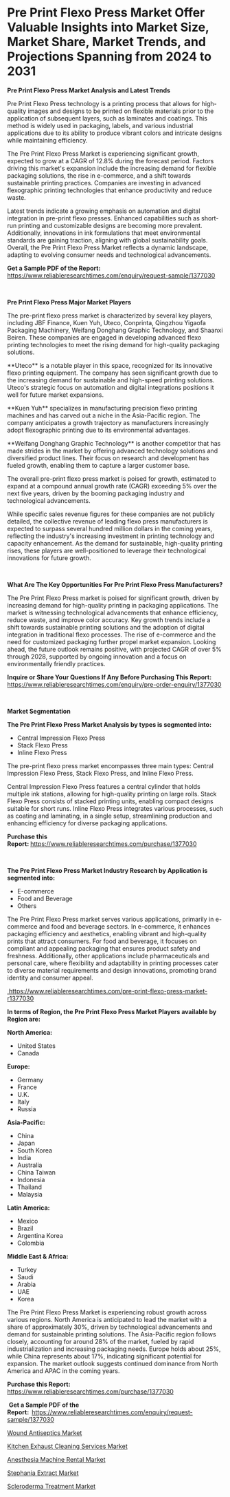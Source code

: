 <p><h1>Pre Print Flexo Press Market Offer Valuable Insights into Market Size, Market Share, Market Trends, and Projections Spanning from 2024 to 2031</h1></p><p><strong>Pre Print Flexo Press Market Analysis and Latest Trends</strong></p>
<p><p>Pre Print Flexo Press technology is a printing process that allows for high-quality images and designs to be printed on flexible materials prior to the application of subsequent layers, such as laminates and coatings. This method is widely used in packaging, labels, and various industrial applications due to its ability to produce vibrant colors and intricate designs while maintaining efficiency.</p><p>The Pre Print Flexo Press Market is experiencing significant growth, expected to grow at a CAGR of 12.8% during the forecast period. Factors driving this market's expansion include the increasing demand for flexible packaging solutions, the rise in e-commerce, and a shift towards sustainable printing practices. Companies are investing in advanced flexographic printing technologies that enhance productivity and reduce waste.</p><p>Latest trends indicate a growing emphasis on automation and digital integration in pre-print flexo presses. Enhanced capabilities such as short-run printing and customizable designs are becoming more prevalent. Additionally, innovations in ink formulations that meet environmental standards are gaining traction, aligning with global sustainability goals. Overall, the Pre Print Flexo Press Market reflects a dynamic landscape, adapting to evolving consumer needs and technological advancements.</p></p>
<p><strong>Get a Sample PDF of the Report:&nbsp;</strong> <a href="https://www.reliableresearchtimes.com/enquiry/request-sample/1377030?utm_campaign=1424&utm_medium=2&utm_source=Github&utm_content=ia&utm_term=23102024&utm_id=pre-print-flexo-press">https://www.reliableresearchtimes.com/enquiry/request-sample/1377030</a></p>
<p>&nbsp;</p>
<p><strong>Pre Print Flexo Press Major Market Players</strong></p>
<p><p>The pre-print flexo press market is characterized by several key players, including JBF Finance, Kuen Yuh, Uteco, Conprinta, Qingzhou Yigaofa Packaging Machinery, Weifang Donghang Graphic Technology, and Shaanxi Beiren. These companies are engaged in developing advanced flexo printing technologies to meet the rising demand for high-quality packaging solutions.</p><p>**Uteco** is a notable player in this space, recognized for its innovative flexo printing equipment. The company has seen significant growth due to the increasing demand for sustainable and high-speed printing solutions. Uteco's strategic focus on automation and digital integrations positions it well for future market expansions.</p><p>**Kuen Yuh** specializes in manufacturing precision flexo printing machines and has carved out a niche in the Asia-Pacific region. The company anticipates a growth trajectory as manufacturers increasingly adopt flexographic printing due to its environmental advantages. </p><p>**Weifang Donghang Graphic Technology** is another competitor that has made strides in the market by offering advanced technology solutions and diversified product lines. Their focus on research and development has fueled growth, enabling them to capture a larger customer base.</p><p>The overall pre-print flexo press market is poised for growth, estimated to expand at a compound annual growth rate (CAGR) exceeding 5% over the next five years, driven by the booming packaging industry and technological advancements. </p><p>While specific sales revenue figures for these companies are not publicly detailed, the collective revenue of leading flexo press manufacturers is expected to surpass several hundred million dollars in the coming years, reflecting the industry's increasing investment in printing technology and capacity enhancement. As the demand for sustainable, high-quality printing rises, these players are well-positioned to leverage their technological innovations for future growth.</p></p>
<p>&nbsp;</p>
<p><strong>What Are The Key Opportunities For Pre Print Flexo Press Manufacturers?</strong></p>
<p><p>The Pre Print Flexo Press market is poised for significant growth, driven by increasing demand for high-quality printing in packaging applications. The market is witnessing technological advancements that enhance efficiency, reduce waste, and improve color accuracy. Key growth trends include a shift towards sustainable printing solutions and the adoption of digital integration in traditional flexo processes. The rise of e-commerce and the need for customized packaging further propel market expansion. Looking ahead, the future outlook remains positive, with projected CAGR of over 5% through 2028, supported by ongoing innovation and a focus on environmentally friendly practices.</p></p>
<p><strong>Inquire or Share Your Questions If Any Before Purchasing This Report:</strong> <a href="https://www.reliableresearchtimes.com/enquiry/pre-order-enquiry/1377030?utm_campaign=1424&utm_medium=2&utm_source=Github&utm_content=ia&utm_term=23102024&utm_id=pre-print-flexo-press">https://www.reliableresearchtimes.com/enquiry/pre-order-enquiry/1377030</a></p>
<p>&nbsp;</p>
<p><strong>Market Segmentation</strong></p>
<p><strong>The Pre Print Flexo Press Market Analysis by types is segmented into:</strong></p>
<p><ul><li>Central Impression Flexo Press</li><li>Stack Flexo Press</li><li>Inline Flexo Press</li></ul></p>
<p><p>The pre-print flexo press market encompasses three main types: Central Impression Flexo Press, Stack Flexo Press, and Inline Flexo Press. </p><p>Central Impression Flexo Press features a central cylinder that holds multiple ink stations, allowing for high-quality printing on large rolls. Stack Flexo Press consists of stacked printing units, enabling compact designs suitable for short runs. Inline Flexo Press integrates various processes, such as coating and laminating, in a single setup, streamlining production and enhancing efficiency for diverse packaging applications.</p></p>
<p><strong>Purchase this Report:&nbsp;</strong><a href="https://www.reliableresearchtimes.com/purchase/1377030?utm_campaign=1424&utm_medium=2&utm_source=Github&utm_content=ia&utm_term=23102024&utm_id=pre-print-flexo-press">https://www.reliableresearchtimes.com/purchase/1377030</a></p>
<p>&nbsp;</p>
<p><strong>The Pre Print Flexo Press Market Industry Research by Application is segmented into:</strong></p>
<p><ul><li>E-commerce</li><li>Food and Beverage</li><li>Others</li></ul></p>
<p><p>The Pre Print Flexo Press market serves various applications, primarily in e-commerce and food and beverage sectors. In e-commerce, it enhances packaging efficiency and aesthetics, enabling vibrant and high-quality prints that attract consumers. For food and beverage, it focuses on compliant and appealing packaging that ensures product safety and freshness. Additionally, other applications include pharmaceuticals and personal care, where flexibility and adaptability in printing processes cater to diverse material requirements and design innovations, promoting brand identity and consumer appeal.</p></p>
<p><a href="https://www.reliableresearchtimes.com/pre-print-flexo-press-market-r1377030?utm_campaign=1424&utm_medium=2&utm_source=Github&utm_content=ia&utm_term=23102024&utm_id=pre-print-flexo-press">&nbsp;https://www.reliableresearchtimes.com/pre-print-flexo-press-market-r1377030</a></p>
<p><strong>In terms of Region, the Pre Print Flexo Press Market Players available by Region are:</strong></p>
<p>
    <p> <strong> North America: </strong>
        <ul>
            <li>United States</li>
            <li>Canada</li>
        </ul>
        </p> 
    <p> <strong> Europe: </strong>
        <ul>
            <li>Germany</li>
            <li>France</li>
            <li>U.K.</li>
            <li>Italy</li>
            <li>Russia</li>
        </ul>
        </p> 
    <p> <strong> Asia-Pacific: </strong>
        <ul>
            <li>China</li>
            <li>Japan</li>
            <li>South Korea</li>
            <li>India</li>
            <li>Australia</li>
            <li>China Taiwan</li>
            <li>Indonesia</li>
            <li>Thailand</li>
            <li>Malaysia</li>
        </ul>
        </p> 
    <p> <strong> Latin America: </strong>
        <ul>
            <li>Mexico</li>
            <li>Brazil</li>
            <li>Argentina Korea</li>
            <li>Colombia</li>
        </ul>
        </p> 
    <p> <strong> Middle East & Africa: </strong>
        <ul>
            <li>Turkey</li>
            <li>Saudi</li>
            <li>Arabia</li>
            <li>UAE</li>
            <li>Korea</li>
        </ul>
    </p>
    </p>
<p><p>The Pre Print Flexo Press Market is experiencing robust growth across various regions. North America is anticipated to lead the market with a share of approximately 30%, driven by technological advancements and demand for sustainable printing solutions. The Asia-Pacific region follows closely, accounting for around 28% of the market, fueled by rapid industrialization and increasing packaging needs. Europe holds about 25%, while China represents about 17%, indicating significant potential for expansion. The market outlook suggests continued dominance from North America and APAC in the coming years.</p></p>
<p><strong>Purchase this Report: </strong><a href="https://www.reliableresearchtimes.com/purchase/1377030?utm_campaign=1424&utm_medium=2&utm_source=Github&utm_content=ia&utm_term=23102024&utm_id=pre-print-flexo-press">https://www.reliableresearchtimes.com/purchase/1377030</a></p>
<p>&nbsp;<strong>Get a Sample PDF of the Report:&nbsp;&nbsp;</strong><a href="https://www.reliableresearchtimes.com/enquiry/request-sample/1377030?utm_campaign=1424&utm_medium=2&utm_source=Github&utm_content=ia&utm_term=23102024&utm_id=pre-print-flexo-press">https://www.reliableresearchtimes.com/enquiry/request-sample/1377030</a></p>
<p><strong></strong></p>
<p><p><a href="https://www.linkedin.com/pulse/global-wound-antiseptics-market-focus-application-end-use-industry-redfc?utm_campaign=1424&utm_medium=2&utm_source=Github&utm_content=ia&utm_term=23102024&utm_id=pre-print-flexo-press">Wound Antiseptics Market</a></p><p><a href="https://www.linkedin.com/pulse/evaluating-kitchen-exhaust-cleaning-services-market-trends-l0qoe?utm_campaign=1424&utm_medium=2&utm_source=Github&utm_content=ia&utm_term=23102024&utm_id=pre-print-flexo-press">Kitchen Exhaust Cleaning Services Market</a></p><p><a href="https://www.linkedin.com/pulse/charting-future-comprehensive-analysis-global-anesthesia-machine-moe6e?utm_campaign=1424&utm_medium=2&utm_source=Github&utm_content=ia&utm_term=23102024&utm_id=pre-print-flexo-press">Anesthesia Machine Rental Market</a></p><p><a href="https://www.linkedin.com/pulse/stephania-extract-market-overview-global-trends-future-prospects-8rpuc?utm_campaign=1424&utm_medium=2&utm_source=Github&utm_content=ia&utm_term=23102024&utm_id=pre-print-flexo-press">Stephania Extract Market</a></p><p><a href="https://www.linkedin.com/pulse/scleroderma-treatment-market-global-regional-analysis-focus-bt1yc?utm_campaign=1424&utm_medium=2&utm_source=Github&utm_content=ia&utm_term=23102024&utm_id=pre-print-flexo-press">Scleroderma Treatment Market</a></p></p>